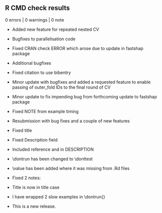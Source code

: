 ## R CMD check results

0 errors | 0 warnings | 0 note

* Added new feature for repeated nested CV
* Bugfixes to parallelisation code

* Fixed CRAN check ERROR which arose due to update in fastshap package
* Additional bugfixes

* Fixed citation to use bibentry
* Minor update with bugfixes and added a requested feature to enable passing of 
outer_fold IDs to the final round of CV

* Minor update to fix impending bug from forthcoming update to fastshap package

* Fixed NOTE from example timing
* Resubmission with bug fixes and a couple of new features

* Fixed title
* Fixed Description field
* Included reference and <doi> in DESCRIPTION
* \dontrun has been changed to \donttest
* \value has been added where it was missing from .Rd files

* Fixed 2 notes:
* Title is now in title case
* I have wrapped 2 slow examples in \dontrun{}
* This is a new release.
